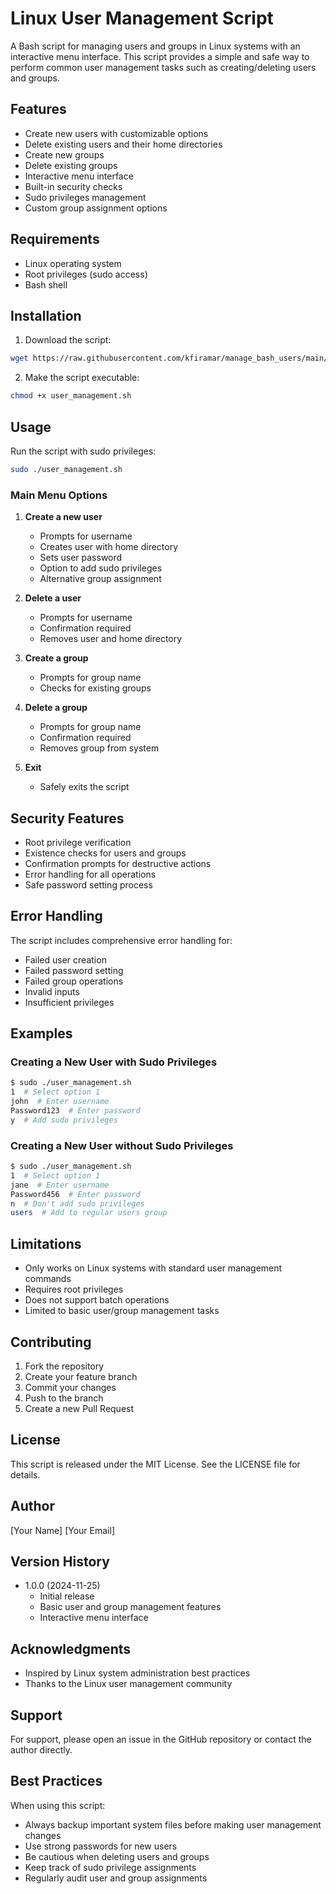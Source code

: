 # Linux User Management Script

A Bash script for managing users and groups in Linux systems with an interactive menu interface. This script provides a simple and safe way to perform common user management tasks such as creating/deleting users and groups.

## Features

- Create new users with customizable options
- Delete existing users and their home directories
- Create new groups
- Delete existing groups
- Interactive menu interface
- Built-in security checks
- Sudo privileges management
- Custom group assignment options

## Requirements

- Linux operating system
- Root privileges (sudo access)
- Bash shell

## Installation

1. Download the script:
```bash
wget https://raw.githubusercontent.com/kfiramar/manage_bash_users/main/user_management.sh
```

2. Make the script executable:
```bash
chmod +x user_management.sh
```

## Usage

Run the script with sudo privileges:

```bash
sudo ./user_management.sh
```

### Main Menu Options

1. **Create a new user**
   - Prompts for username
   - Creates user with home directory
   - Sets user password
   - Option to add sudo privileges
   - Alternative group assignment

2. **Delete a user**
   - Prompts for username
   - Confirmation required
   - Removes user and home directory

3. **Create a group**
   - Prompts for group name
   - Checks for existing groups

4. **Delete a group**
   - Prompts for group name
   - Confirmation required
   - Removes group from system

5. **Exit**
   - Safely exits the script

## Security Features

- Root privilege verification
- Existence checks for users and groups
- Confirmation prompts for destructive actions
- Error handling for all operations
- Safe password setting process

## Error Handling

The script includes comprehensive error handling for:
- Failed user creation
- Failed password setting
- Failed group operations
- Invalid inputs
- Insufficient privileges

## Examples

### Creating a New User with Sudo Privileges
```bash
$ sudo ./user_management.sh
1  # Select option 1
john  # Enter username
Password123  # Enter password
y  # Add sudo privileges
```

### Creating a New User without Sudo Privileges
```bash
$ sudo ./user_management.sh
1  # Select option 1
jane  # Enter username
Password456  # Enter password
n  # Don't add sudo privileges
users  # Add to regular users group
```

## Limitations

- Only works on Linux systems with standard user management commands
- Requires root privileges
- Does not support batch operations
- Limited to basic user/group management tasks

## Contributing

1. Fork the repository
2. Create your feature branch
3. Commit your changes
4. Push to the branch
5. Create a new Pull Request

## License

This script is released under the MIT License. See the LICENSE file for details.

## Author

[Your Name]
[Your Email]

## Version History

- 1.0.0 (2024-11-25)
  - Initial release
  - Basic user and group management features
  - Interactive menu interface

## Acknowledgments

- Inspired by Linux system administration best practices
- Thanks to the Linux user management community

## Support

For support, please open an issue in the GitHub repository or contact the author directly.

## Best Practices

When using this script:
- Always backup important system files before making user management changes
- Use strong passwords for new users
- Be cautious when deleting users and groups
- Keep track of sudo privilege assignments
- Regularly audit user and group assignments
